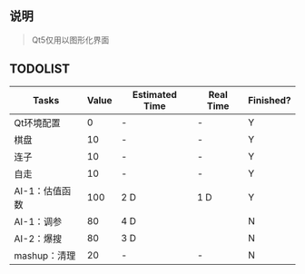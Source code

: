 ## 说明
> Qt5仅用以图形化界面

## TODOLIST

| Tasks          | Value | Estimated Time | Real Time | Finished? |
| -------------- | ----- | -------------- | --------- | --------- |
| Qt环境配置     | 0     | -              | -         | Y         |
| 棋盘           | 10    | -              | -         | Y         |
| 连子           | 10    | -              | -         | Y         |
| 自走           | 10    | -              | -         | Y         |
| AI-1：估值函数 | 100   | 2 D            | 1 D       | Y         |
| AI-1：调参     | 80    | 4 D            |           | N         |
| AI-2：爆搜     | 80    | 3 D            |           | N         |
| mashup：清理   | 20    | -              | -         | N         |
